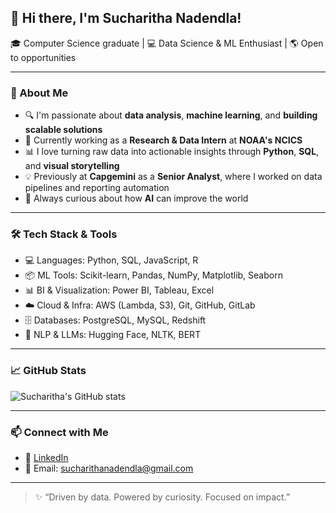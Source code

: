 ## 👋 Hi there, I'm Sucharitha Nadendla!

🎓 Computer Science graduate | 💻 Data Science & ML Enthusiast | 🌎 Open to opportunities

---

### 🚀 About Me
- 🔍 I'm passionate about **data analysis**, **machine learning**, and **building scalable solutions**
- 🤝 Currently working as a **Research & Data Intern** at **NOAA's NCICS**
- 📊 I love turning raw data into actionable insights through **Python**, **SQL**, and **visual storytelling**
- 💡 Previously at **Capgemini** as a **Senior Analyst**, where I worked on data pipelines and reporting automation
- 🧠 Always curious about how **AI** can improve the world

---

### 🛠️ Tech Stack & Tools
- 💻 Languages: Python, SQL, JavaScript, R
- 📦 ML Tools: Scikit-learn, Pandas, NumPy, Matplotlib, Seaborn
- 📊 BI & Visualization: Power BI, Tableau, Excel
- ☁️ Cloud & Infra: AWS (Lambda, S3), Git, GitHub, GitLab
- 🗄️ Databases: PostgreSQL, MySQL, Redshift
- 🔎 NLP & LLMs: Hugging Face, NLTK, BERT

---

### 📈 GitHub Stats
![Sucharitha's GitHub stats](https://github-readme-stats.vercel.app/api?username=your-username-here&show_icons=true&theme=radical)

---

### 📫 Connect with Me
- 💼 [LinkedIn](https://www.linkedin.com/in/sucharitha-nadendla/)
- 📧 Email: sucharithanadendla@gmail.com

---

> ✨ “Driven by data. Powered by curiosity. Focused on impact.”


